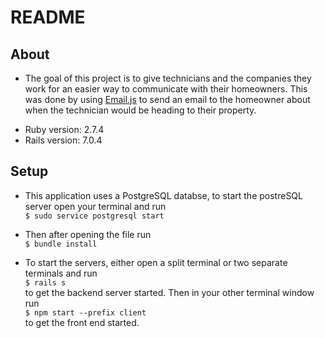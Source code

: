 # README

## About
- The goal of this project is to give technicians and the companies they work for an easier way to communicate with their homeowners. This was done by using [Email.js](https://www.emailjs.com/) to send an email to the homeowner about when the technician would be heading to their property. 

* Ruby version: 2.7.4
* Rails version: 7.0.4
## Setup
 - This application uses a PostgreSQL databse, to start the postreSQL server open your terminal and run \
 `$ sudo service postgresql start`

 - Then after opening the file run \
 `$ bundle install`

 - To start the servers, either open a split terminal or two separate terminals and run \
 `$ rails s` \
 to get the backend server started. Then in your other terminal window run \
 `$ npm start --prefix client` \
 to get the front end started.


